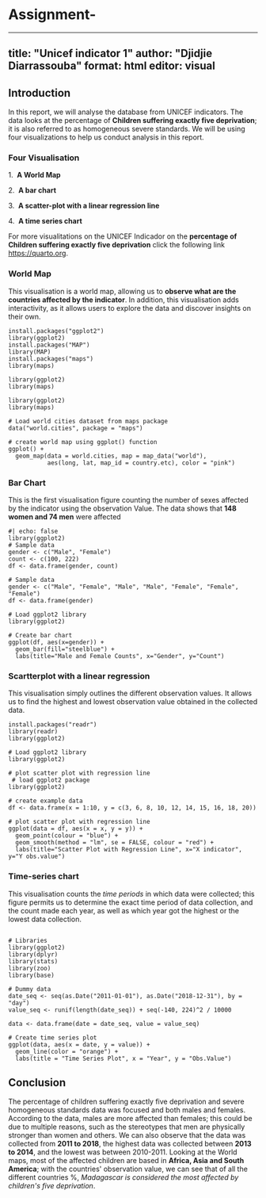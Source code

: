 # Assignment-
---
title: "Unicef indicator 1"
author: "Djidjie Diarrassouba"
format: html
editor: visual
---

## Introduction

In this report, we will analyse the database from UNICEF indicators. The data looks at the percentage of **Children suffering exactly five deprivation**; it is also referred to as homogeneous severe standards. We will be using four visualizations to help us conduct analysis in this report.

### Four Visualisation

1.  **A World Map**

2.  **A bar chart**

3.  **A scatter-plot with a linear regression line**

4.  **A time series chart**

For more visualitations on the UNICEF Indicador on the **percentage of Children suffering exactly five deprivation** click the following link <https://quarto.org>.

### World Map

This visualisation is a world map, allowing us to **observe what are the countries affected by the indicator**. In addition, this visualisation adds interactivity, as it allows users to explore the data and discover insights on their own.

```{r error=FALSE, warning=FALSE, message=FALSE}
install.packages("ggplot2")
library(ggplot2)
install.packages("MAP")
library(MAP)
install.packages("maps")
library(maps)

library(ggplot2)
library(maps)

library(ggplot2)
library(maps)

# Load world cities dataset from maps package
data("world.cities", package = "maps")

# create world map using ggplot() function
ggplot() +
  geom_map(data = world.cities, map = map_data("world"), 
           aes(long, lat, map_id = country.etc), color = "pink")

```

### Bar Chart

This is the first visualisation figure counting the number of sexes affected by the indicator using the observation Value. The data shows that **148 women and 74 men** were affected

```{r error=FALSE, warning=FALSE, message=FALSE}
#| echo: false
library(ggplot2)
# Sample data
gender <- c("Male", "Female")
count <- c(100, 222)
df <- data.frame(gender, count)

# Sample data
gender <- c("Male", "Female", "Male", "Male", "Female", "Female", "Female")
df <- data.frame(gender)

# Load ggplot2 library
library(ggplot2)

# Create bar chart
ggplot(df, aes(x=gender)) + 
  geom_bar(fill="steelblue") +
  labs(title="Male and Female Counts", x="Gender", y="Count")
```

### Scartterplot with a linear regression

This visualisation simply outlines the different observation values. It allows us to find the highest and lowest observation value obtained in the collected data.

```{r error=FALSE, warning=FALSE, message=FALSE}
install.packages("readr")
library(readr)
library(ggplot2)

# Load ggplot2 library
library(ggplot2)

# plot scatter plot with regression line
 # load ggplot2 package
library(ggplot2)

# create example data
df <- data.frame(x = 1:10, y = c(3, 6, 8, 10, 12, 14, 15, 16, 18, 20))

# plot scatter plot with regression line
ggplot(data = df, aes(x = x, y = y)) + 
  geom_point(colour = "blue") +
  geom_smooth(method = "lm", se = FALSE, colour = "red") +
  labs(title="Scatter Plot with Regression Line", x="X indicator", y="Y obs.value")

```

### Time-series chart

This visualisation counts the *time periods* in which data were collected; this figure permits us to determine the exact time period of data collection, and the count made each year, as well as which year got the highest or the lowest data collection.

```{r error=FALSE, warning=FALSE, message=FALSE}

# Libraries
library(ggplot2)
library(dplyr)
library(stats)
library(zoo)
library(base)

# Dummy data
date_seq <- seq(as.Date("2011-01-01"), as.Date("2018-12-31"), by = "day")
value_seq <- runif(length(date_seq)) + seq(-140, 224)^2 / 10000

data <- data.frame(date = date_seq, value = value_seq)

# Create time series plot
ggplot(data, aes(x = date, y = value)) +
  geom_line(color = "orange") +
  labs(title = "Time Series Plot", x = "Year", y = "Obs.Value")

```

## Conclusion

The percentage of children suffering exactly five deprivation and severe homogeneous standards data was focused and both males and females. According to the data, males are more affected than females; this could be due to multiple reasons, such as the stereotypes that men are physically stronger than women and others. We can also observe that the data was collected from **2011 to 2018**, the highest data was collected between **2013 to 2014**, and the lowest was between 2010-2011. Looking at the World maps, most of the affected children are based in **Africa, Asia and South America**; with the countries' observation value, we can see that of all the different countries %, *Madagascar is considered the most affected by children's five deprivation*.
